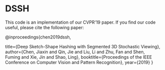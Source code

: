 # DSSH

This code is an implementation of our CVPR'19 paper. If you find our code useful, please cite the following paper:

@inproceedings{chen2019dssh,

  title={Deep Sketch-Shape Hashing with Segmented 3D Stochastic Viewing},
  author={Chen, Jiaxin and Qin, Jie and Liu, Li and Zhu, Fan and Shen, Fuming and Xie, Jin and Shao, Ling},
  booktitle={Proceedings of the IEEE Conference on Computer Vision and Pattern Recognition},
  year={2019}
}
